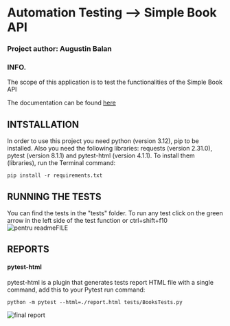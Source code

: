 # Automation Testing --> Simple Book API

### Project author: Augustin Balan

### INFO.
The scope of this application is to test the functionalities of the Simple Book API

The documentation can be found [here](https://github.com/vdespa/introduction-to-postman-course/blob/main/simple-books-api.md) 

## INTSTALLATION
In order to use this project you need python (version 3.12), pip to be installed. Also you need the following libraries: requests (version 2.31.0), pytest (version 8.1.1) and pytest-html (version 4.1.1). To install them (libraries), run the Terminal command:

```commandline
pip install -r requirements.txt
```

## RUNNING THE TESTS
You can find the tests in the "tests" folder. To run any test click on the green arrow in the left side of the test function or ctrl+shift+f10 ![pentru readmeFILE](https://github.com/AugustinIonutz/SIMPLE_BOOK_API_AUTOMATION_TESTING/assets/164404789/14319feb-4de9-4dd0-a9ba-a944bc42030f)


## REPORTS

#### pytest-html
pytest-html is a plugin that generates tests report HTML file with a single command, add this to your Pytest run command:

```commandline
python -m pytest --html=./report.html tests/BooksTests.py
```

![final report](https://github.com/AugustinIonutz/SIMPLE_BOOK_API_AUTOMATION_TESTING/assets/164404789/f721eaf3-2fad-4761-af7d-4bb0fd83595f)


